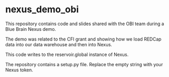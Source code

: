 # nexus_demo_obi
This repository contains code and slides shared with the OBI team during a Blue Brain Nexus demo.  

The demo was related to the CFI grant and showing how we load REDCap data into our data warehouse and then into Nexus.

This code writes to the reservoir.global instance of Nexus. 

The repository contains a setup.py file.  Replace the empty string with your Nexus token.  
